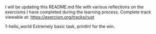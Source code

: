 I will be updating this README.md file with various reflections on the exercisms I have completed during the learning process.
Complete track viewable at: https://exercism.org/tracks/rust

1-hello_world
Extremely basic task, println! for the win.
